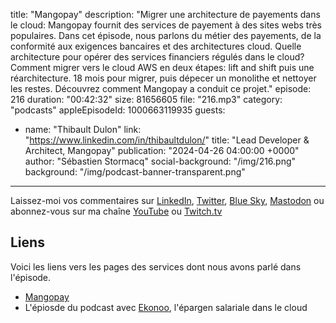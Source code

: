 title: "Mangopay"
description: "Migrer une architecture de payements dans le cloud: Mangopay fournit des services de payement à des sites webs très populaires. Dans cet épisode, nous parlons du métier des payements, de la conformité aux exigences bancaires et des architectures cloud. Quelle architecture pour opérer des services financiers régulés dans le cloud? Comment migrer vers le cloud AWS en deux étapes: lift and shift puis une réarchitecture. 18 mois pour migrer, puis dépecer un monolithe et nettoyer les restes. Découvrez comment Mangopay a conduit ce projet."
episode: 216
duration: "00:42:32"
size: 81656605
file: "216.mp3"
category: "podcasts"
appleEpisodeId: 1000663119935
guests:
  - name: "Thibault Dulon"
    link: "https://www.linkedin.com/in/thibaultdulon/"
    title: "Lead Developer & Architect, Mangopay"
publication: "2024-04-26 04:00:00 +0000"
author: "Sébastien Stormacq"
social-background: "/img/216.png"
background: "/img/podcast-banner-transparent.png"
---

Laissez-moi vos commentaires sur [LinkedIn](https://www.linkedin.com/in/sebastienstormacq/), [Twitter](https://twitter.com/sebsto), [Blue Sky](https://bsky.app/profile/sebsto.bsky.social), [Mastodon](https://awscommunity.social/@sebsto) ou abonnez-vous sur ma chaîne [YouTube](https://www.youtube.com/sebsto) ou [Twitch.tv](https://www.twitch.tv/sebAWS)

## Liens

Voici les liens vers les pages des services dont nous avons parlé dans l'épisode.

- [Mangopay](https://mangopay.com/)
- L'épiosde du podcast avec [Ekonoo](https://stormacq.com/podcasts/episode_117/index.html), l'épargen salariale dans le cloud